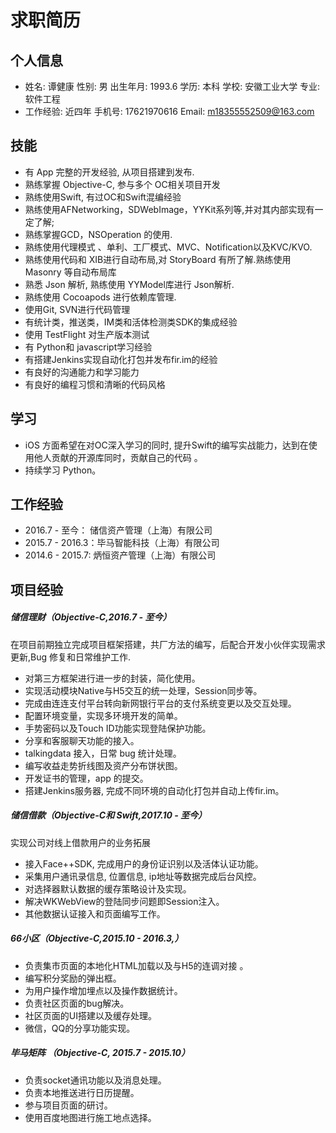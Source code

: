 # 求职简历

## 个人信息

* 姓名: 谭健康	 	    性别: 男	                           出生年月: 1993.6
	 学历: 本科              	学校: 安徽工业大学  			 专业: 软件工程
* 工作经验: 近四年
	 手机号:  17621970616  	 Email: m18355552509@163.com

## 技能

* 有 App 完整的开发经验,  从项目搭建到发布.
* 熟练掌握 Objective-C, 参与多个 OC相关项目开发
* 熟练使用Swift, 有过OC和Swift混编经验
* 熟练使用AFNetworking，SDWebImage，YYKit系列等,并对其内部实现有一定了解;
* 熟练掌握GCD，NSOperation 的使用.
* 熟练使用代理模式 、单利、工厂模式、MVC、Notification以及KVC/KVO.
* 熟练使用代码和 XIB进行自动布局,对 StoryBoard 有所了解.熟练使用 Masonry 等自动布局库
* 熟悉 Json 解析, 熟练使用 YYModel库进行 Json解析.
* 熟练使用 Cocoapods 进行依赖库管理.
* 使用Git, SVN进行代码管理
* 有统计类，推送类，IM类和活体检测类SDK的集成经验
* 使用 TestFlight 对生产版本测试
* 有 Python和 javascript学习经验
* 有搭建Jenkins实现自动化打包并发布fir.im的经验
* 有良好的沟通能力和学习能力
* 有良好的编程习惯和清晰的代码风格

## 学习

* iOS 方面希望在对OC深入学习的同时, 提升Swift的编写实战能力，达到在使用他人贡献的开源库同时，贡献自己的代码 。
* 持续学习 Python。

## 工作经验

* 2016.7 - 至今： 储信资产管理（上海）有限公司
* 2015.7 - 2016.3：毕马智能科技（上海）有限公司
* 2014.6 - 2015.7:  炳恒资产管理（上海）有限公司

## 项目经验

##### 储信理财（Objective-C,2016.7 - 至今）

在项目前期独立完成项目框架搭建，共厂方法的编写，后配合开发小伙伴实现需求更新,Bug 修复和日常维护工作.

* 对第三方框架进行进一步的封装，简化使用。
* 实现活动模块Native与H5交互的统一处理，Session同步等。
* 完成由连连支付平台转向新网银行平台的支付系统变更以及交互处理。
* 配置环境变量，实现多环境开发的简单。
* 手势密码以及Touch ID功能实现登陆保护功能。
* 分享和客服聊天功能的接入。
*  talkingdata 接入，日常 bug 统计处理。
* 编写收益走势折线图及资产分布饼状图。
* 开发证书的管理，app 的提交。
* 搭建Jenkins服务器, 完成不同环境的自动化打包并自动上传fir.im。

##### 储信借款（Objective-C和 Swift,2017.10 - 至今）

实现公司对线上借款用户的业务拓展

* 接入Face++SDK, 完成用户的身份证识别以及活体认证功能。
* 采集用户通讯录信息, 位置信息, ip地址等数据完成后台风控。
* 对选择器默认数据的缓存策略设计及实现。
* 解决WKWebView的登陆同步问题即Session注入。
* 其他数据认证接入和页面编写工作。

##### 66小区（Objective-C,2015.10 - 2016.3,）

* 负责集市页面的本地化HTML加载以及与H5的连调对接 。
* 编写积分奖励的弹出框。
* 为用户操作增加埋点以及操作数据统计。
* 负责社区页面的bug解决。
* 社区页面的UI搭建以及缓存处理。
* 微信，QQ的分享功能实现。

##### 毕马矩阵 （Objective-C, 2015.7 - 2015.10）

* 负责socket通讯功能以及消息处理。
* 负责本地推送进行日历提醒。
* 参与项目页面的研讨。
* 使用百度地图进行施工地点选择。


